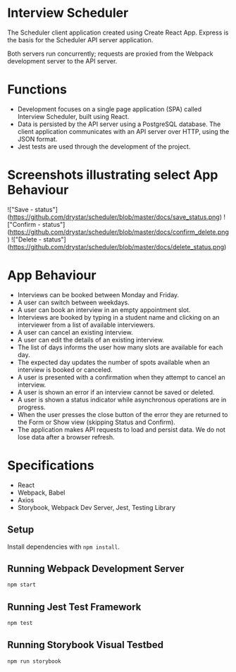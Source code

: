 # Interview Scheduler

The Scheduler client application created using Create React App. Express is the basis for the Scheduler API server application.

Both servers run concurrently; requests are proxied from the Webpack development server to the API server.

# Functions

- Development focuses on a single page application (SPA) called Interview Scheduler, built using React.
- Data is persisted by the API server using a PostgreSQL database.
  The client application communicates with an API server over HTTP, using the JSON format.
- Jest tests are used through the development of the project.

# Screenshots illustrating select App Behaviour
!["Save - status"] (https://github.com/drystar/scheduler/blob/master/docs/save_status.png)
!["Confirm - status"] (https://github.com/drystar/scheduler/blob/master/docs/confirm_delete.png)
!["Delete - status"] (https://github.com/drystar/scheduler/blob/master/docs/delete_status.png)

# App Behaviour

- Interviews can be booked between Monday and Friday.
- A user can switch between weekdays.
- A user can book an interview in an empty appointment slot.
- Interviews are booked by typing in a student name and clicking on an interviewer from a list of available interviewers.
- A user can cancel an existing interview.
- A user can edit the details of an existing interview.
- The list of days informs the user how many slots are available for each day.
- The expected day updates the number of spots available when an interview is booked or canceled.
- A user is presented with a confirmation when they attempt to cancel an interview.
- A user is shown an error if an interview cannot be saved or deleted.
- A user is shown a status indicator while asynchronous operations are in progress.
- When the user presses the close button of the error they are returned to the Form or Show view (skipping Status and Confirm).
- The application makes API requests to load and persist data. We do not lose data after a browser refresh.

# Specifications

- React
- Webpack, Babel
- Axios
- Storybook, Webpack Dev Server, Jest, Testing Library

## Setup

Install dependencies with `npm install`.

## Running Webpack Development Server

```sh
npm start
```

## Running Jest Test Framework

```sh
npm test
```

## Running Storybook Visual Testbed

```sh
npm run storybook
```
